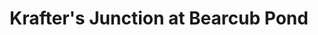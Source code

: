 ---
title: "Krafter's Junction at Bearcub Pond"
url: /cushing/krafters-junction-at-bearcub-pond/
shop: Allgemein
---